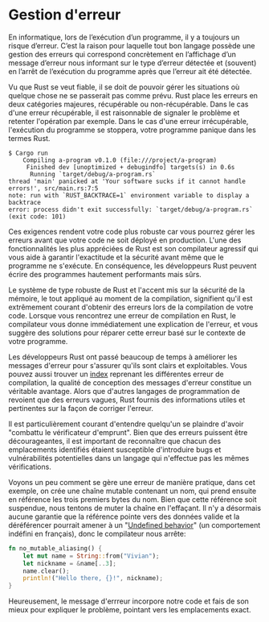 # Gestion d'erreur

En informatique, lors de l’exécution d’un programme, il y a toujours un risque d’erreur.
C’est la raison pour laquelle tout bon langage possède une gestion des erreurs qui correspond concrètement en l’affichage d’un message d’erreur nous informant sur le type d’erreur détectée et (souvent) en l’arrêt de l’exécution du programme après que l’erreur ait été détectée.

Vu que Rust se veut fiable, il se doit de pouvoir gérer les situations où quelque chose ne se passerait pas comme prévu.
Rust place les erreurs en deux catégories majeures, récupérable ou non-récupérable.
Dans le cas d'une erreur récupérable, il est raisonnable de signaler le problème et retenter l'opération par exemple.
Dans le cas d'une erreur irrécupérable, l'exécution du programme se stoppera, votre programme panique dans les termes Rust.

```bash,ignore
$ Cargo run
	Compiling a-program v0.1.0 (file:///project/a-program)
	 Finished dev [unoptimized + debugindfo] targets(s) in 0.6s
	  Running `target/debug/a-program.rs`
thread 'main' panicked at 'Your software sucks if it cannot handle errors!', src/main.rs:7:5
note: run with `RUST_BACKTRACE=1` environment variable to display a backtrace
error: process didn't exit successfully: `target/debug/a-program.rs` (exit code: 101)
```

Ces exigences rendent votre code plus robuste car vous pourrez gérer les erreurs avant que votre code ne soit déployé en production.
L'une des fonctionnalités les plus appréciées de Rust est son compilateur agressif qui vous aide à garantir l'exactitude et la sécurité avant même que le programme ne s'exécute.
En conséquence, les développeurs Rust peuvent écrire des programmes hautement performants mais sûrs.

Le système de type robuste de Rust et l'accent mis sur la sécurité de la mémoire, le tout appliqué au moment de la compilation, signifient qu'il est extrêmement courant d'obtenir des erreurs lors de la compilation de votre code.
Lorsque vous rencontrez une erreur de compilation en Rust, le compilateur vous donne immédiatement une explication de l'erreur, et vous suggère des solutions pour réparer cette erreur basé sur le contexte de votre programme.

Les développeurs Rust ont passé beaucoup de temps à améliorer les messages d'erreur pour s'assurer qu'ils sont clairs et exploitables.
Vous pouvez aussi trouver un [index](https://doc.rust-lang.org/error-index.html) reprenant les différentes erreur de compilation, la qualité de conception des messages d'erreur constitue un véritable avantage.
Alors que d'autres langages de programmation de revoient que des erreurs vagues, Rust fournis des informations utiles et pertinentes sur la façon de corriger l'erreur.

Il est particulièrement courant d'entendre quelqu'un se plaindre d'avoir "combattu le vérificateur d'emprunt".
Bien que des erreurs puissent être décourageantes, il est important de reconnaître que chacun des emplacements identifiés étaient susceptible d'introduire bugs et vulnérabilités potentielles dans un langage qui n'effectue pas les mêmes vérifications.

Voyons un peu comment se gère une erreur de manière pratique, dans cet exemple, on crée une chaîne mutable contenant un nom, qui prend ensuite en référence les trois premiers bytes du nom.
Bien que cette référence soit suspendue, nous tentons de muter la chaîne en l'effaçant.
Il n'y a désormais aucune garantie que la référence pointe vers des données valide et la déréférencer pourrait amener à un "[Undefined behavior](https://en.wikipedia.org/wiki/Undefined_behavior)" (un comportement indéfini en français), donc le compilateur nous arrête:

```rust
fn no_mutable_aliasing() {
	let mut name = String::from("Vivian");
	let nickname = &name[..3];
	name.clear();
	println!("Hello there, {}!", nickname);
}
```

Heureusement, le message d'errreur incorpore notre code et fais de son mieux pour expliquer le problème, pointant vers les emplacements exact.
